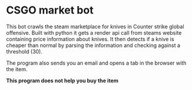 # CSGO market bot

This bot crawls the steam marketplace for knives in Counter strike global offensive.
Built with python it gets a render api call from steams website containing price information about knives.
It then detects if a knive is cheaper than normal by parsing the information and checking against a threshold (30).

The program also sends you an email and opens a tab in the browser with the item.

**This program does not help you buy the item**
